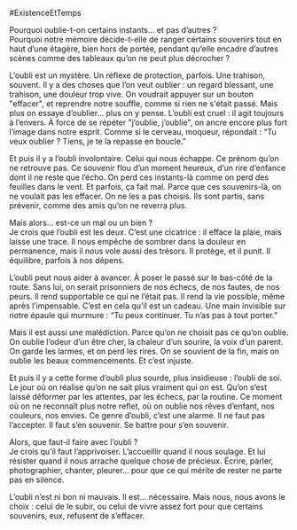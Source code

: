 #ExistenceEtTemps

Pourquoi oublie-t-on certains instants… et pas d’autres ?  
Pourquoi notre mémoire décide-t-elle de ranger certains souvenirs tout en haut d’une étagère, bien hors de portée, pendant qu’elle encadre d’autres scènes comme des tableaux qu’on ne peut plus décrocher ?

L’oubli est un mystère. Un réflexe de protection, parfois. Une trahison, souvent. Il y a des choses que l’on veut oublier : un regard blessant, une trahison, une douleur trop vive. On voudrait appuyer sur un bouton "effacer", et reprendre notre souffle, comme si rien ne s'était passé. Mais plus on essaye d’oublier… plus on y pense. L’oubli est cruel : il agit toujours à l’envers. À force de se répéter "j’oublie, j’oublie", on ancre encore plus fort l’image dans notre esprit. Comme si le cerveau, moqueur, répondait : “Tu veux oublier ? Tiens, je te la repasse en boucle.”

Et puis il y a l’oubli involontaire. Celui qui nous échappe. Ce prénom qu’on ne retrouve pas. Ce souvenir flou d’un moment heureux, d’un rire d’enfance dont il ne reste que l’écho. On perd ces instants-là comme on perd des feuilles dans le vent. Et parfois, ça fait mal. Parce que ces souvenirs-là, on ne voulait pas les effacer. On ne les a pas choisis. Ils sont partis, sans prévenir, comme des amis qu’on ne reverra plus.

Mais alors… est-ce un mal ou un bien ?  
Je crois que l’oubli est les deux. C’est une cicatrice : il efface la plaie, mais laisse une trace. Il nous empêche de sombrer dans la douleur en permanence, mais il nous vole aussi des trésors. Il protège, et il punit. Il équilibre, parfois à nos dépens.

L’oubli peut nous aider à avancer. À poser le passé sur le bas-côté de la route. Sans lui, on serait prisonniers de nos échecs, de nos fautes, de nos peurs. Il rend supportable ce qui ne l’était pas. Il rend la vie possible, même après l’impensable. C’est en cela qu’il est un cadeau. Une main invisible sur notre épaule qui murmure : “Tu peux continuer. Tu n’as pas à tout porter.”

Mais il est aussi une malédiction. Parce qu’on ne choisit pas ce qu’on oublie. On oublie l’odeur d’un être cher, la chaleur d’un sourire, la voix d’un parent. On garde les larmes, et on perd les rires. On se souvient de la fin, mais on oublie les beaux commencements. Et c’est injuste.

Et puis il y a cette forme d’oubli plus sourde, plus insidieuse : l’oubli de soi. Le jour où on réalise qu’on ne sait plus vraiment qui on est. Qu’on s’est laissé déformer par les attentes, par les échecs, par la routine. Ce moment où on ne reconnaît plus notre reflet, où on oublie nos rêves d’enfant, nos couleurs, nos envies. Ce genre d’oubli, c’est une alarme. Il ne faut pas l’accepter. Il faut s’en souvenir. Se battre pour s’en souvenir.

Alors, que faut-il faire avec l’oubli ?  
Je crois qu’il faut l’apprivoiser. L’accueillir quand il nous soulage. Et lui résister quand il nous arrache quelque chose de précieux. Écrire, parler, photographier, chanter, pleurer… pour que ce qui mérite de rester ne parte pas en silence.

L’oubli n’est ni bon ni mauvais. Il est… nécessaire. Mais nous, nous avons le choix : celui de le subir, ou celui de vivre assez fort pour que certains souvenirs, eux, refusent de s’effacer.